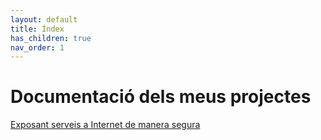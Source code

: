 ```yaml
---
layout: default
title: Índex
has_children: true
nav_order: 1
---
```


# Documentació dels meus projectes

[Exposant serveis a Internet de manera segura](/hostingServicesFromHome/index.md)